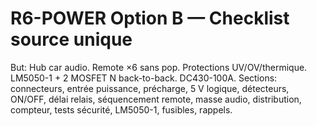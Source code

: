 # R6-POWER Option B — Checklist source unique
But: Hub car audio. Remote ×6 sans pop. Protections UV/OV/thermique. LM5050-1 + 2 MOSFET N back-to-back. DC430-100A.
Sections: connecteurs, entrée puissance, précharge, 5 V logique, détecteurs, ON/OFF, délai relais, séquencement remote, masse audio, distribution, compteur, tests sécurité, LM5050-1, fusibles, rappels.

